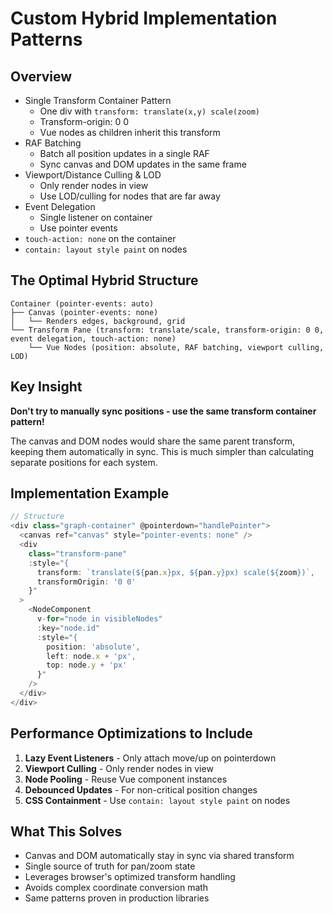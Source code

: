 # Custom Hybrid Implementation Patterns

## Overview

- Single Transform Container Pattern
  - One div with `transform: translate(x,y) scale(zoom)`
  - Transform-origin: 0 0
  - Vue nodes as children inherit this transform
- RAF Batching
  - Batch all position updates in a single RAF
  - Sync canvas and DOM updates in the same frame
- Viewport/Distance Culling & LOD
  - Only render nodes in view
  - Use LOD/culling for nodes that are far away
- Event Delegation
  - Single listener on container
  - Use pointer events
- `touch-action: none` on the container
- `contain: layout style paint` on nodes

## The Optimal Hybrid Structure

```
Container (pointer-events: auto)
├── Canvas (pointer-events: none)
│   └── Renders edges, background, grid
└── Transform Pane (transform: translate/scale, transform-origin: 0 0, event delegation, touch-action: none)
    └── Vue Nodes (position: absolute, RAF batching, viewport culling, LOD)
```

## Key Insight

**Don't try to manually sync positions - use the same transform container pattern!** 

The canvas and DOM nodes would share the same parent transform, keeping them automatically in sync. This is much simpler than calculating separate positions for each system.

## Implementation Example

```javascript
// Structure
<div class="graph-container" @pointerdown="handlePointer">
  <canvas ref="canvas" style="pointer-events: none" />
  <div 
    class="transform-pane" 
    :style="{
      transform: `translate(${pan.x}px, ${pan.y}px) scale(${zoom})`,
      transformOrigin: '0 0'
    }"
  >
    <NodeComponent 
      v-for="node in visibleNodes" 
      :key="node.id"
      :style="{
        position: 'absolute',
        left: node.x + 'px',
        top: node.y + 'px'
      }"
    />
  </div>
</div>
```

## Performance Optimizations to Include

1. **Lazy Event Listeners** - Only attach move/up on pointerdown
2. **Viewport Culling** - Only render nodes in view
3. **Node Pooling** - Reuse Vue component instances
4. **Debounced Updates** - For non-critical position changes
5. **CSS Containment** - Use `contain: layout style paint` on nodes

## What This Solves

- Canvas and DOM automatically stay in sync via shared transform
- Single source of truth for pan/zoom state
- Leverages browser's optimized transform handling
- Avoids complex coordinate conversion math
- Same patterns proven in production libraries
